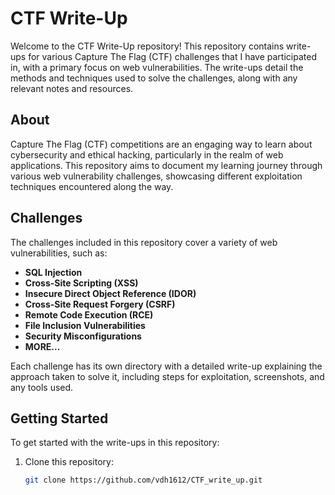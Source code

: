 # CTF Write-Up

Welcome to the CTF Write-Up repository! This repository contains write-ups for various Capture The Flag (CTF) challenges that I have participated in, with a primary focus on web vulnerabilities. The write-ups detail the methods and techniques used to solve the challenges, along with any relevant notes and resources.

## About

Capture The Flag (CTF) competitions are an engaging way to learn about cybersecurity and ethical hacking, particularly in the realm of web applications. This repository aims to document my learning journey through various web vulnerability challenges, showcasing different exploitation techniques encountered along the way.

## Challenges

The challenges included in this repository cover a variety of web vulnerabilities, such as:

- **SQL Injection**
- **Cross-Site Scripting (XSS)**
- **Insecure Direct Object Reference (IDOR)**
- **Cross-Site Request Forgery (CSRF)**
- **Remote Code Execution (RCE)**
- **File Inclusion Vulnerabilities**
- **Security Misconfigurations**
- **MORE...**

Each challenge has its own directory with a detailed write-up explaining the approach taken to solve it, including steps for exploitation, screenshots, and any tools used.

## Getting Started

To get started with the write-ups in this repository:

1. Clone this repository:
   ```bash
   git clone https://github.com/vdh1612/CTF_write_up.git
